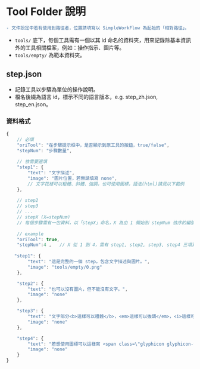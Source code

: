 # Tool Folder 說明

```diff
- 文件設定中若有使用到路徑者，位置請填寫以 SimpleWorkFlow 為起始的「相對路徑」。
```

* ```tools/``` 底下，每個工具需有一個以其 id 命名的資料夾，用來記錄除基本資訊外的工具相關檔案，例如：操作指示、圖片等。
* ```tools/empty/``` 為範本資料夾。

## step.json
* 記錄工具以步驟為單位的操作說明。
* 檔名後綴為語言 id，標示不同的語言版本，e.g. step_zh.json, step_en.json。

### 資料格式
```js
{
    // 必填
    "oriTool": "在步驟提示框中，是否顯示到原工具的按鈕，true/false",
    "stepNum": "步驟數量",
    
    // 依需要選填
    "step1": {
        "text": "文字描述",
        "image": "圖片位置，若無請填寫 none",
        // 文字花樣可以粗體、斜體、強調，也可使用圖標，語法(html)請見以下範例
    },
    
    // step2
    // step3
    // ...
    // stepX (X=stepNum)
    // 每個步驟需有一包資料，以「stepX」命名，X 為由 1 開始到 stepNum 依序的編號
    
    // example
    "oriTool": true,
    "stepNum":4 ,   // X 從 1 到 4，需有 step1, step2, step3, step4 三項資料
    
   "step1": {
		"text": "這是完整的一個 step，包含文字描述與圖片。",
		"image": "tools/empty/0.png"
	},

	"step2": {
		"text": "也可以沒有圖片，但不能沒有文字。",
		"image": "none"
	},

	"step3": {
		"text": "文字部分<b>這樣可以粗體</b>，<em>這樣可以強調</em>，<i>這樣可以斜體</i>。如果想要兩種以上效果<b><i>就這樣</i></b>。",
		"image": "none"
	},

	"step4": {
		"text": "若想使用圖標可以這樣寫 <span class=\"glyphicon glyphicon-tags\"></span> ，class 內填寫需要的圖標名稱，可以從<a href=\"https://www.w3schools.com/bootstrap/bootstrap_ref_comp_glyphs.asp\">這裡</a>查到。",
		"image": "none"
	}
}
```
